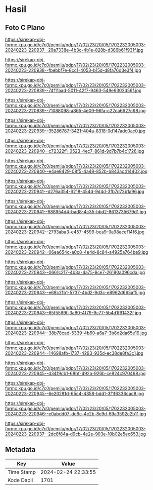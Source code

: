 # Hasil

## Foto C Plano

https://sirekap-obj-formc.kpu.go.id/c7c0/pemilu/pdpr/17/02/23/20/05/1702232005003-20240223-220937--29a7338e-4b3c-4b1e-828b-d386b61f931f.jpg

https://sirekap-obj-formc.kpu.go.id/c7c0/pemilu/pdpr/17/02/23/20/05/1702232005003-20240223-220938--fbebbf7e-8cc1-4053-b15d-d8fa76d3e3f4.jpg

https://sirekap-obj-formc.kpu.go.id/c7c0/pemilu/pdpr/17/02/23/20/05/1702232005003-20240223-220939--74f11aad-5011-42f7-9463-549e6302d56f.jpg

https://sirekap-obj-formc.kpu.go.id/c7c0/pemilu/pdpr/17/02/23/20/05/1702232005003-20240223-220939--71088098-a865-4e09-96fa-c22ca6627c98.jpg

https://sirekap-obj-formc.kpu.go.id/c7c0/pemilu/pdpr/17/02/23/20/05/1702232005003-20240223-220939--35286787-3421-404a-8318-0d147adc0ac0.jpg

https://sirekap-obj-formc.kpu.go.id/c7c0/pemilu/pdpr/17/02/23/20/05/1702232005003-20240223-220940--c72322f1-0523-4ec7-861d-9d7b7b4c1726.jpg

https://sirekap-obj-formc.kpu.go.id/c7c0/pemilu/pdpr/17/02/23/20/05/1702232005003-20240223-220940--e4ae8429-08f5-4a48-852b-b843ac414402.jpg

https://sirekap-obj-formc.kpu.go.id/c7c0/pemilu/pdpr/17/02/23/20/05/1702232005003-20240223-220941--d276a354-6218-454d-9d4d-3fb7d73b1a96.jpg

https://sirekap-obj-formc.kpu.go.id/c7c0/pemilu/pdpr/17/02/23/20/05/1702232005003-20240223-220941--988954d4-bad8-4c35-bbd2-8613735679d1.jpg

https://sirekap-obj-formc.kpu.go.id/c7c0/pemilu/pdpr/17/02/23/20/05/1702232005003-20240223-220942--2793aba3-e457-4599-bea9-0a98acef14f6.jpg

https://sirekap-obj-formc.kpu.go.id/c7c0/pemilu/pdpr/17/02/23/20/05/1702232005003-20240223-220942--06ea654c-a0c8-4e4d-8c84-a4925a764be9.jpg

https://sirekap-obj-formc.kpu.go.id/c7c0/pemilu/pdpr/17/02/23/20/05/1702232005003-20240223-220943--0661c217-4b3a-4a75-9ce7-26180a096cda.jpg

https://sirekap-obj-formc.kpu.go.id/c7c0/pemilu/pdpr/17/02/23/20/05/1702232005003-20240223-220943--e68c21b1-5737-4bd2-9d3c-e8962d665af5.jpg

https://sirekap-obj-formc.kpu.go.id/c7c0/pemilu/pdpr/17/02/23/20/05/1702232005003-20240223-220943--65f5569f-3a80-4f79-9c77-5b4d1f91432f.jpg

https://sirekap-obj-formc.kpu.go.id/c7c0/pemilu/pdpr/17/02/23/20/05/1702232005003-20240223-220944--38b78cad-5339-4b60-a6a7-3b8d2da65e19.jpg

https://sirekap-obj-formc.kpu.go.id/c7c0/pemilu/pdpr/17/02/23/20/05/1702232005003-20240223-220944--14698afb-1737-4293-935d-ec38de8fa3c1.jpg

https://sirekap-obj-formc.kpu.go.id/c7c0/pemilu/pdpr/17/02/23/20/05/1702232005003-20240223-220945--d3419db1-68bf-492a-926b-ce824c970498.jpg

https://sirekap-obj-formc.kpu.go.id/c7c0/pemilu/pdpr/17/02/23/20/05/1702232005003-20240223-220945--6e20281d-65c4-4358-bdd1-3f1f6336cac8.jpg

https://sirekap-obj-formc.kpu.go.id/c7c0/pemilu/pdpr/17/02/23/20/05/1702232005003-20240223-220946--e0abdd07-dc6c-4e2b-8e9d-69a3592c2b11.jpg

https://sirekap-obj-formc.kpu.go.id/c7c0/pemilu/pdpr/17/02/23/20/05/1702232005003-20240223-220937--2dc8f84a-d9cb-4e2e-903e-10b02e5ec653.jpg


## Metadata

| Key        | Value               |
| ---------- | ------------------- |
| Time Stamp | 2024-02-24 22:33:55 |
| Kode Dapil | 1701                |



